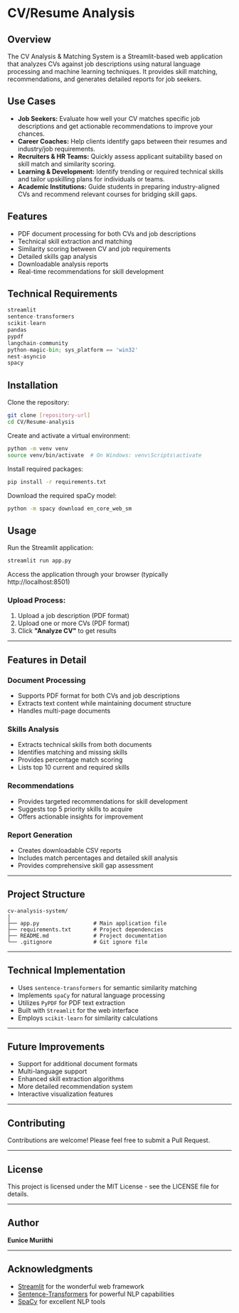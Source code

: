 
# CV/Resume Analysis 

## Overview
The CV Analysis & Matching System is a Streamlit-based web application that analyzes CVs against job descriptions using natural language processing and machine learning techniques. It provides skill matching, recommendations, and generates detailed reports for job seekers.

## Use Cases
- **Job Seekers:** Evaluate how well your CV matches specific job descriptions and get actionable recommendations to improve your chances.
- **Career Coaches:** Help clients identify gaps between their resumes and industry/job requirements.
- **Recruiters & HR Teams:** Quickly assess applicant suitability based on skill match and similarity scoring.
- **Learning & Development:** Identify trending or required technical skills and tailor upskilling plans for individuals or teams.
- **Academic Institutions:** Guide students in preparing industry-aligned CVs and recommend relevant courses for bridging skill gaps.

## Features
- PDF document processing for both CVs and job descriptions  
- Technical skill extraction and matching  
- Similarity scoring between CV and job requirements  
- Detailed skills gap analysis  
- Downloadable analysis reports  
- Real-time recommendations for skill development  

## Technical Requirements
```python
streamlit
sentence-transformers
scikit-learn
pandas
pypdf
langchain-community
python-magic-bin; sys_platform == 'win32'
nest-asyncio
spacy
```

## Installation

Clone the repository:
```bash
git clone [repository-url]
cd CV/Resume-analysis
```

Create and activate a virtual environment:
```bash
python -m venv venv
source venv/bin/activate  # On Windows: venv\Scripts\activate
```

Install required packages:
```bash
pip install -r requirements.txt
```

Download the required spaCy model:
```bash
python -m spacy download en_core_web_sm
```

## Usage

Run the Streamlit application:
```bash
streamlit run app.py
```

Access the application through your browser (typically http://localhost:8501)

### Upload Process:
1. Upload a job description (PDF format)  
2. Upload one or more CVs (PDF format)  
3. Click **"Analyze CV"** to get results  

---

## Features in Detail

### Document Processing
- Supports PDF format for both CVs and job descriptions  
- Extracts text content while maintaining document structure  
- Handles multi-page documents  

### Skills Analysis
- Extracts technical skills from both documents  
- Identifies matching and missing skills  
- Provides percentage match scoring  
- Lists top 10 current and required skills  

### Recommendations
- Provides targeted recommendations for skill development  
- Suggests top 5 priority skills to acquire  
- Offers actionable insights for improvement  

### Report Generation
- Creates downloadable CSV reports  
- Includes match percentages and detailed skill analysis  
- Provides comprehensive skill gap assessment  

---

## Project Structure
```
cv-analysis-system/
│
├── app.py                 # Main application file  
├── requirements.txt       # Project dependencies  
├── README.md              # Project documentation  
└── .gitignore             # Git ignore file
```

---

## Technical Implementation
- Uses `sentence-transformers` for semantic similarity matching  
- Implements `spaCy` for natural language processing  
- Utilizes `PyPDF` for PDF text extraction  
- Built with `Streamlit` for the web interface  
- Employs `scikit-learn` for similarity calculations  

---

## Future Improvements
- Support for additional document formats  
- Multi-language support  
- Enhanced skill extraction algorithms  
- More detailed recommendation system  
- Interactive visualization features  

---

## Contributing
Contributions are welcome! Please feel free to submit a Pull Request.

---

## License
This project is licensed under the MIT License - see the LICENSE file for details.

---

## Author
**Eunice Muriithi**

---

## Acknowledgments
- [Streamlit](https://streamlit.io/) for the wonderful web framework  
- [Sentence-Transformers](https://www.sbert.net/) for powerful NLP capabilities  
- [SpaCy](https://spacy.io/) for excellent NLP tools  
